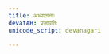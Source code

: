 ```yaml
---
title: अभ्यातानाः
devatAH: प्रजापतिः
unicode_script: devanagari

---
```

<div class="js_include" url="/vedAH_yajuH/taittirIyam/saMhitA/3/4/5_abhyAtAnAH_agnir_bhUtAnAm.md"  newLevelForH1="2" includeTitle="true"> </div>  

